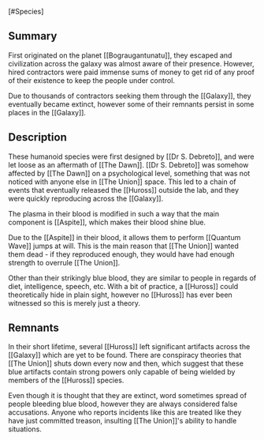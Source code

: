 [#Species]

## Summary

First originated on the planet [[Bograugantunatu]], they escaped and civilization across the galaxy was almost aware of their presence. However, hired contractors were paid immense sums of money to get rid of any proof of their existence to keep the people under control.

Due to thousands of contractors seeking them through the [[Galaxy]], they eventually became extinct, however some of their remnants persist in some places in the [[Galaxy]].

## Description

These humanoid species were first designed by [[Dr S. Debreto]], and were let loose as an aftermath of [[The Dawn]]. [[Dr S. Debreto]] was somehow affected by [[The Dawn]] on a psychological level, something that was not noticed with anyone else in [[The Union]] space. This led to a chain of events that eventually released the [[Huross]] outside the lab, and they were quickly reproducing across the [[Galaxy]].

The plasma in their blood is modified in such a way that the main component is [[Aspite]], which makes their blood shine blue.

Due to the [[Aspite]] in their blood, it allows them to perform [[Quantum Wave]] jumps at will. This is the main reason that [[The Union]] wanted them dead - if they reproduced enough, they would have had enough strength to overrule [[The Union]].

Other than their strikingly blue blood, they are similar to people in regards of diet, intelligence, speech, etc. With a bit of practice, a [[Huross]] could theoretically hide in plain sight, however no [[Huross]] has ever been witnessed so this is merely just a theory.

## Remnants

In their short lifetime, several [[Huross]] left significant artifacts across the [[Galaxy]] which are yet to be found. There are conspiracy theories that [[The Union]] shuts down every now and then, which suggest that these blue artifacts contain strong powers only capable of being wielded by members of the [[Huross]] species.

Even though it is thought that they are extinct, word sometimes spread of people bleeding blue blood, however they are always considered false accusations. Anyone who reports incidents like this are treated like they have just committed treason, insulting [[The Union]]'s ability to handle situations.